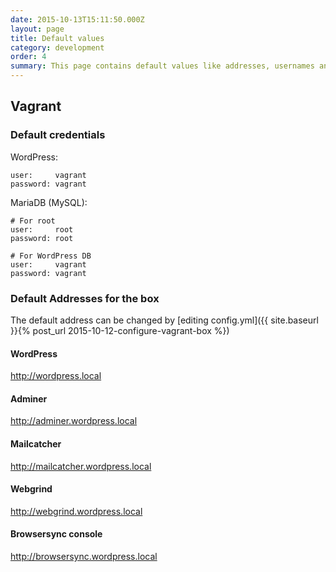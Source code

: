 ```yaml
---
date: 2015-10-13T15:11:50.000Z
layout: page
title: Default values
category: development
order: 4
summary: This page contains default values like addresses, usernames and passwords used in Vagrant box.
---
```

## Vagrant
### Default credentials

WordPress:

```
user:     vagrant
password: vagrant
```

MariaDB (MySQL):

```
# For root
user:     root
password: root

# For WordPress DB
user:     vagrant
password: vagrant
```
### Default Addresses for the box
The default address can be changed by [editing config.yml]({{ site.baseurl }}{% post_url 2015-10-12-configure-vagrant-box %})

#### WordPress
http://wordpress.local

#### Adminer
http://adminer.wordpress.local

#### Mailcatcher
http://mailcatcher.wordpress.local

#### Webgrind
http://webgrind.wordpress.local

#### Browsersync console
http://browsersync.wordpress.local
